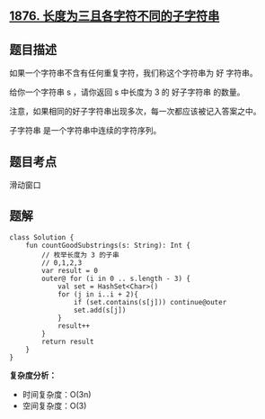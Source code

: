 ## [1876. 长度为三且各字符不同的子字符串](https://leetcode.cn/problems/substrings-of-size-three-with-distinct-characters/description/)

## 题目描述

如果一个字符串不含有任何重复字符，我们称这个字符串为 好 字符串。

给你一个字符串 s ，请你返回 s 中长度为 3 的 好子字符串 的数量。

注意，如果相同的好子字符串出现多次，每一次都应该被记入答案之中。

子字符串 是一个字符串中连续的字符序列。

## 题目考点

滑动窗口

## 题解
 
```
class Solution {
    fun countGoodSubstrings(s: String): Int {
        // 枚举长度为 3 的子串
        // 0,1,2,3
        var result = 0
        outer@ for (i in 0 .. s.length - 3) {
            val set = HashSet<Char>()
            for (j in i..i + 2){
                if (set.contains(s[j])) continue@outer
                set.add(s[j])
            }
            result++
        }
        return result
    }
}
```

**复杂度分析：**

- 时间复杂度：O(3n)
- 空间复杂度：O(3) 
